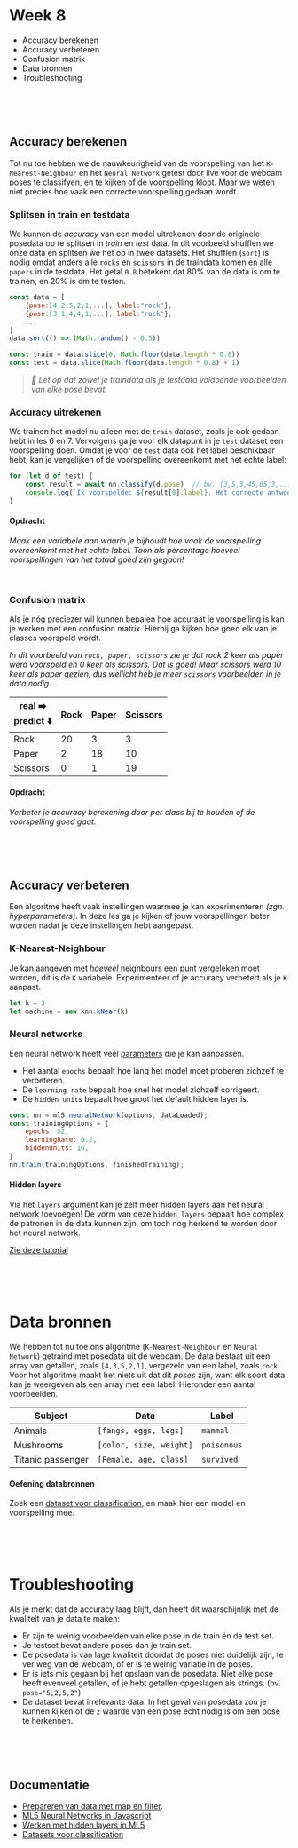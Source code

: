 # Week 8

- Accuracy berekenen
- Accuracy verbeteren
- Confusion matrix
- Data bronnen
- Troubleshooting

<br><br><br>

## Accuracy berekenen

Tot nu toe hebben we de nauwkeurigheid van de voorspelling van het `K-Nearest-Neighbour` en het `Neural Network` getest door live voor de webcam poses te classifyen, en te kijken of de voorspelling klopt. Maar we weten niet precies hoe vaak een correcte voorspelling gedaan wordt.

### Splitsen in train en testdata

We kunnen de *accuracy* van een model uitrekenen door de originele posedata op te splitsen in *train* en *test* data. In dit voorbeeld shufflen we onze data en splitsen we het op in twee datasets. Het shufflen (`sort`) is nodig omdat anders alle `rocks` en `scissors` in de traindata komen en alle `papers` in de testdata. Het getal `0.8` betekent dat 80% van de data is om te trainen, en 20% is om te testen.

```js
const data = [
    {pose:[4,2,5,2,1,...], label:"rock"},
    {pose:[3,1,4,4,1,...], label:"rock"},
    ...
]
data.sort(() => (Math.random() - 0.5))

const train = data.slice(0, Math.floor(data.length * 0.8))
const test = data.slice(Math.floor(data.length * 0.8) + 1)
```

> *🚨 Let op dat zowel je traindata als je testdata voldoende voorbeelden van elke pose bevat.*

### Accuracy uitrekenen

We trainen het model nu alleen met de `train` dataset, zoals je ook gedaan hebt in les 6 en 7. Vervolgens ga je voor elk datapunt in je `test` dataset een voorspelling doen. Omdat je voor de `test` data ook het label beschikbaar hebt, kan je vergelijken of de voorspelling overeenkomt met het echte label:

```js
for (let d of test) {
    const result = await nn.classify(d.pose)  // bv. [3,5,3,45,65,3,...]
    console.log(`Ik voorspelde: ${result[0].label}. Het correcte antwoord is: ${d.label}`)
}
```
#### Opdracht

*Maak een variabele aan waarin je bijhoudt hoe vaak de voorspelling overeenkomt met het echte label. Toon als percentage hoeveel voorspellingen van het totaal goed zijn gegaan!*

<br>

### Confusion matrix

Als je nóg preciezer wil kunnen bepalen hoe accuraat je voorspelling is kan je werken met een confusion matrix. Hierbij ga kijken hoe goed elk van je classes voorspeld wordt. 

*In dit voorbeeld van `rock, paper, scissors` zie je dat rock 2 keer als paper werd voorspeld en 0 keer als scissors. Dat is goed! Maar scissors werd 10 keer als paper gezien, dus wellicht heb je meer `scissors` voorbeelden in je data nodig.*

| real ➡️ <br> predict ⬇️  | Rock | Paper | Scissors |
| --- | ---  |  --- |  ---- |
| Rock | 20 | 3 | 3 |
| Paper | 2 | 18 | 10 |
| Scissors | 0 | 1 | 19 |

#### Opdracht

*Verbeter je accuracy berekening door per class bij te houden of de voorspelling goed gaat.*

<br><br><br>

## Accuracy verbeteren

Een algoritme heeft vaak instellingen waarmee je kan experimenteren *(zgn. hyperparameters)*. In deze les ga je kijken of jouw voorspellingen beter worden nadat je deze instellingen hebt aangepast. 

### K-Nearest-Neighbour

Je kan aangeven met *hoeveel* neighbours een punt vergeleken moet worden, dit is de `K` variabele. Experimenteer of je accuracy verbetert als je `K` aanpast.

```js
let k = 3
let machine = new knn.kNear(k)
```
### Neural networks

Een neural network heeft veel [parameters](https://learn.ml5js.org/#/reference/neural-network?id=arguments-for-ml5neuralnetworkoptions) die je kan aanpassen. 

- Het aantal `epochs` bepaalt hoe lang het model moet proberen zichzelf te verbeteren.
- De `learning rate` bepaalt hoe snel het model zichzelf corrigeert.
- De `hidden units` bepaalt hoe groot het default hidden layer is.

```js
const nn = ml5.neuralNetwork(options, dataLoaded);
const trainingOptions = {
    epochs: 32,
    learningRate: 0.2,
    hiddenUnits: 16,
}
nn.train(trainingOptions, finishedTraining);
```
#### Hidden layers

Via het `layers` argument kan je zelf meer hidden layers aan het neural network toevoegen!
De vorm van deze `hidden layers` bepaalt hoe complex de patronen in de data kunnen zijn, om toch nog herkend te worden door het neural network.

[Zie deze tutorial](../snippets/layers.md)



<br>
<br>
<br>

# Data bronnen

We hebben tot nu toe ons algoritme (`K-Nearest-Neighbour` en `Neural Network`) getraind met posedata uit de webcam. De data bestaat uit een array van getallen, zoals `[4,3,5,2,1]`, vergezeld van een label, zoals `rock`. Voor het algoritme maakt het niets uit dat dit *poses* zijn, want elk soort data kan je weergeven als een array met een label. Hieronder een aantal voorbeelden.

| Subject | Data | Label |
| ------- | ---- | ----- |
| Animals |    `[fangs, eggs, legs]` | `mammal` |
| Mushrooms |  `[color, size, weight]` |`poisonous` |
| Titanic passenger | `[Female, age, class]` | `survived` |

#### Oefening databronnen

Zoek een [dataset voor classification](https://www.kaggle.com/datasets?tags=13302-Classification), en maak hier een model en voorspelling mee.

<br>
<br>
<br>

# Troubleshooting

Als je merkt dat de accuracy laag blijft, dan heeft dit waarschijnlijk met de kwaliteit van je data te maken:

- Er zijn te weinig voorbeelden van elke pose in de train én de test set.
- Je testset bevat andere poses dan je train set.
- De posedata is van lage kwaliteit doordat de poses niet duidelijk zijn, te ver weg van de webcam, of er is te weinig variatie in de poses.
- Er is iets mis gegaan bij het opslaan van de posedata. Niet elke pose heeft evenveel getallen, of je hebt getallen opgeslagen als strings. (bv. `pose="5,2,5,2"`)
- De dataset bevat irrelevante data. In het geval van posedata zou je kunnen kijken of de `z` waarde van een pose echt nodig is om een pose te herkennen.

<br>
<br>
<br>

## Documentatie

- [Prepareren van data met map en filter](https://github.com/HR-CMGT/PRG08-2020-2021/blob/main/snippets/csv.md).
- [ML5 Neural Networks in Javascript](https://learn.ml5js.org/#/reference/neural-network)
- [Werken met hidden layers in ML5](./snippets/layers.md)
- [Datasets voor classification](https://www.kaggle.com/datasets?tags=13302-Classification)
